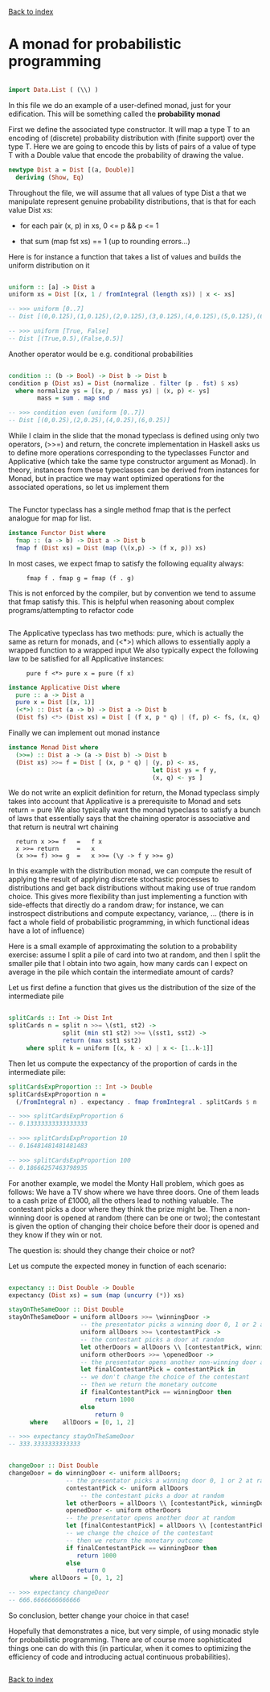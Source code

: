 [Back to index](index.html)

# A monad for probabilistic programming
```haskell

import Data.List ( (\\) )

```
   In this file we do an example of a user-defined monad, just for your
   edification. This will be something called the **probability monad**

   First we define the associated type constructor. It will map a type T to an
   encoding of (discrete) probability distribution with (finite support) over the
   type T. Here we are going to encode this by lists of pairs of a value of
   type T with a Double value that encode the probability of drawing the value.
```haskell
newtype Dist a = Dist [(a, Double)]
  deriving (Show, Eq)

```
   Throughout the file, we will assume that all values of type Dist a that we
   manipulate represent genuine probability distributions, that is that for
   each value Dist xs:
  
   * for each pair (x, p) in xs, 0 <= p && p <= 1

   * that sum (map fst xs) == 1 (up to rounding errors...)

   Here is for instance a function that takes a list of values and builds
   the uniform distribution on it
```haskell

uniform :: [a] -> Dist a
uniform xs = Dist [(x, 1 / fromIntegral (length xs)) | x <- xs]

-- >>> uniform [0..7] 
-- Dist [(0,0.125),(1,0.125),(2,0.125),(3,0.125),(4,0.125),(5,0.125),(6,0.125),(7,0.125)]

-- >>> uniform [True, False]
-- Dist [(True,0.5),(False,0.5)]

```
Another operator would be e.g. conditional probabilities
```haskell

condition :: (b -> Bool) -> Dist b -> Dist b
condition p (Dist xs) = Dist (normalize . filter (p . fst) $ xs)
  where normalize ys = [(x, p / mass ys) | (x, p) <- ys]
        mass = sum . map snd

-- >>> condition even (uniform [0..7])
-- Dist [(0,0.25),(2,0.25),(4,0.25),(6,0.25)]


```
   While I claim in the slide that the monad typeclass is defined using only
   two operators, (>>=) and return, the concrete implementation in Haskell
   asks us to define more operations corresponding to the typeclasses Functor
   and Applicative (which take the same type constructor argument as Monad).
   In theory, instances from these typeclasses can be derived from instances
   for Monad, but in practice we may want optimized operations for the
   associated operations, so let us implement them
```haskell


```
   The Functor typeclass has a single method fmap that is the perfect analogue
   for map for list.
```haskell
instance Functor Dist where
  fmap :: (a -> b) -> Dist a -> Dist b
  fmap f (Dist xs) = Dist (map (\(x,p) -> (f x, p)) xs)

``` 
   In most cases, we expect fmap to satisfy the following equality always:
```
     fmap f . fmap g = fmap (f . g)
```
   This is not enforced by the compiler, but by convention we tend to assume
   that fmap satisfy this. This is helpful when reasoning about complex
   programs/attempting to refactor code
```haskell


``` 
   The Applicative typeclass has two methods: pure, which is actually the same
   as return for monads, and (<*>) which allows to essentially apply a wrapped
   function to a wrapped input
   We also typically expect the following law to be satisfied for all Applicative
   instances:
```
     pure f <*> pure x = pure (f x)
```
```haskell
instance Applicative Dist where
  pure :: a -> Dist a
  pure x = Dist [(x, 1)]
  (<*>) :: Dist (a -> b) -> Dist a -> Dist b
  (Dist fs) <*> (Dist xs) = Dist [ (f x, p * q) | (f, p) <- fs, (x, q) <- xs ]

```
  Finally we can implement out monad instance
```haskell
instance Monad Dist where
  (>>=) :: Dist a -> (a -> Dist b) -> Dist b
  (Dist xs) >>= f = Dist [ (x, p * q) | (y, p) <- xs,
                                        let Dist ys = f y,
                                        (x, q) <- ys ]
```
   We do not write an explicit definition for return, the Monad typeclass
   simply takes into account that Applicative is a prerequisite to Monad and
   sets return = pure
   We also typically want the monad typeclass to satisfy a bunch of laws that
   essentially says that the chaining operator is associative and that return
   is neutral wrt chaining

```
  return x >>= f   =   f x
  x >>= return     =   x
  (x >>= f) >>= g  =   x >>= (\y -> f y >>= g)
```

   In this example with the distribution monad, we can compute the result of
   applying the result of applying discrete stochastic processes to distributions
   and get back distributions without making use of true random choice. This
   gives more flexibility than just implementing a function with side-effects
   that directly do a random draw; for instance, we can instrospect
   distributions and compute expectancy, variance, ...
    (there is in fact a whole field of probabilistic programming, in which
     functional ideas have a lot of influence)



   Here is a small example of approximating the solution to a probability
   exercise: assume I split a pile of card into two at random, and then
   I split the smaller pile that I obtain into two again, how many cards can
   I expect on average in the pile which contain the intermediate amount of
   cards?

   Let us first define a function that gives us the distribution of the size
   of the intermediate pile
```haskell

splitCards :: Int -> Dist Int
splitCards n = split n >>= \(st1, st2) ->
               split (min st1 st2) >>= \(sst1, sst2) ->
               return (max sst1 sst2)
     where split k = uniform [(x, k - x) | x <- [1..k-1]]

```
   Then let us compute the expectancy of the proportion of cards in the
   intermediate pile:
```haskell
splitCardsExpProportion :: Int -> Double
splitCardsExpProportion n = 
  (/fromIntegral n) . expectancy . fmap fromIntegral . splitCards $ n

-- >>> splitCardsExpProportion 6
-- 0.13333333333333333

-- >>> splitCardsExpProportion 10
-- 0.16481481481481483

-- >>> splitCardsExpProportion 100
-- 0.18666257463798935

```
   For another example, we model the Monty Hall problem, which goes as follows:
     We have a TV show where we have three doors. One of them leads to a cash
     prize of £1000, all the others lead to nothing valuable.
     The contestant picks a door where they think the prize might be. Then
     a non-winning door is opened at random (there can be one or two); the
     contestant is given the option of changing their choice before their door
     is opened and they know if they win or not.
  
   The question is: should they change their choice or not?
  
   Let us compute the expected money in function of each scenario:
```haskell

expectancy :: Dist Double -> Double
expectancy (Dist xs) = sum (map (uncurry (*)) xs)

stayOnTheSameDoor :: Dist Double
stayOnTheSameDoor = uniform allDoors >>= \winningDoor ->
                    -- the presentator picks a winning door 0, 1 or 2 at random
                    uniform allDoors >>= \contestantPick ->
                    -- the contestant picks a door at random
                    let otherDoors = allDoors \\ [contestantPick, winningDoor] in
                    uniform otherDoors >>= \openedDoor ->
                    -- the presentator opens another non-winning door at random
                    let finalContestantPick = contestantPick in
                    -- we don't change the choice of the contestant
                    -- then we return the monetary outcome
                    if finalContestantPick == winningDoor then
                        return 1000
                    else
                        return 0
      where    allDoors = [0, 1, 2]

-- >>> expectancy stayOnTheSameDoor
-- 333.3333333333333


changeDoor :: Dist Double
changeDoor = do winningDoor <- uniform allDoors;
                -- the presentator picks a winning door 0, 1 or 2 at random
                contestantPick <- uniform allDoors
                    -- the contestant picks a door at random
                let otherDoors = allDoors \\ [contestantPick, winningDoor]
                openedDoor <- uniform otherDoors
                -- the presentator opens another door at random
                let [finalContestantPick] = allDoors \\ [contestantPick, openedDoor];
                -- we change the choice of the contestant
                -- then we return the monetary outcome
                if finalContestantPick == winningDoor then
                   return 1000
                else
                   return 0
      where allDoors = [0, 1, 2]

-- >>> expectancy changeDoor
-- 666.6666666666666

```
   So conclusion, better change your choice in that case!

   Hopefully that demonstrates a nice, but very simple, of using monadic
   style for probabilistic programming. There are of course more sophisticated
   things one can do with this (in particular, when it comes to optimizing the
   efficiency of code and introducing actual continuous probabilities).
```haskell


```
[Back to index](index.html)
